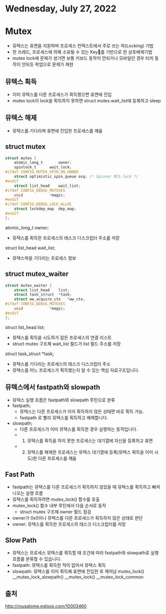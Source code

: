 # Wednesday, July 27, 2022
# Mutex
- 뮤텍스는 휴면을 지원하며 프로세스 컨택스트에서 주로 쓰는 락(Locking) 기법
- 한 쓰레드, 프로세스에 의해 소유될 수 있는 Key🔑를 기반으로 한 상호배제기법
- mutex lock에 문제가 생기면 보통 키보드 동작이 안되거나 모바일인 경우 터치 동작이 안되듯 락업으로 문제가 재현
## 뮤텍스 획득   
- 이미 뮤텍스를 다른 프로세스가 획득했으면 휴면에 진입
- mutex lock이 lock을 획득하지 못하면 struct mutex.wait_list에 등록하고 sleep
## 뮤텍스 해제
- 뮤텍스를 기다리며 휴면에 진입한 프로세스를 깨움
## struct mutex
``` C
struct mutex {
    atomic_long_t		owner;
    spinlock_t		wait_lock;
#ifdef CONFIG_MUTEX_SPIN_ON_OWNER
    struct optimistic_spin_queue osq; /* Spinner MCS lock */
#endif
    struct list_head	wait_list;
#ifdef CONFIG_DEBUG_MUTEXES
    void			*magic;
#endif
#ifdef CONFIG_DEBUG_LOCK_ALLOC
    struct lockdep_map	dep_map;
#endif
};
```
atomic_long_t owner;
- 뮤텍스를 획득한 프로세스의 태스크 디스크립터 주소를 저장

struct list_head wait_list;
- 뮤텍스락을 기다리는 프로세스 정보
## struct mutex_waiter
``` c
struct mutex_waiter {
	struct list_head	list;
	struct task_struct	*task;
	struct ww_acquire_ctx	*ww_ctx;
#ifdef CONFIG_DEBUG_MUTEXES
	void			*magic;
#endif
};
```
struct list_head	list;
- 뮤텍스를 획득을 시도하가 잠든 프로세스의 연결 리스트 
- struct mutex 구조체 wait_list 필드가 list 필드 주소를 저장
  
struct task_struct	*task;
- 뮤텍스를 기다리는 프로세스의 태스크 디스크립터 주소
- 뮤텍스를 어느 프로세스가 획득했는지 알 수 있는 핵심 자료구조입니다.
## 뮤텍스에서 fastpath와 slowpath
- 뮤텍스 실행 흐름은 fastpath와 slowpath 루틴으로 분류
- fastpath;
  - 뮤텍스는 다른 프로세스가 이미 획득하지 않은 상태면 바로 획득 가능.
  - fastpath 로 빨리 뮤텍스를 획득하고 해제합니다.
- slowpath;
  - 다른 프로세스가 이미 뮤텍스를 획득한 경우 실행하는 동작입니다. 
  - 1. 뮤텍스를 획득을 하지 못한 프로세스는 대기열에 자신을 등록하고 휴면
  - 2. 뮤텍스를 해제한 프로세스는 뮤텍스 대기열에 등록(뮤텍스 획득을 이미 시도)한 다른 프로세스를 깨움
## Fast Path
- fastpath는 뮤텍스를 다른 프로세스가 획득하지 않았을 때 뮤텍스를 획득하고 빠져 나오는 실행 흐름
- 뮤텍스를 획득하려면 mutex_lock() 함수를 호출
- mutex_lock() 함수 내부 루틴에서 다음 순서로 동작
  - struct mutex 구조체 owner 필드 점검 
- owner가 0x0이니 뮤텍스를 다른 프로세스가 획득하지 않은 상태로 판단
- owner: 뮤텍스를 획득한 프로세스의 태스크 디스크립터를 저장
## Slow Path
- 뮤텍스는 프로세스 뮤텍스를 획득할 때 조건에 따라 fastpath와 slowpath로 실행 흐름를 분류할 수 있습니다.
- fastpath: 뮤텍스를 획득한 적이 없어서 뮤텍스 획득 
- slowpath: 뮤텍스를 이미 획득해 휴면에 진입한 후 깨어남
mutex_lock()
__mutex_lock_slowpath()
__mutex_lock() 
__mutex_lock_common

## 출처
http://rousalome.egloos.com/10003460